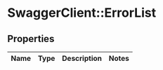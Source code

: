 # SwaggerClient::ErrorList

## Properties
Name | Type | Description | Notes
------------ | ------------- | ------------- | -------------


